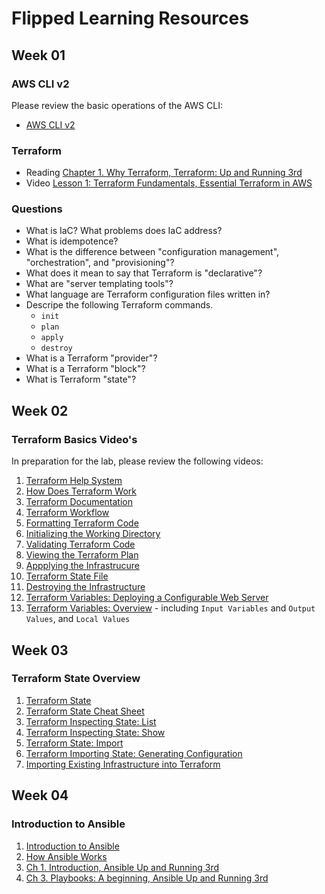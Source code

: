 # Flipped Learning Resources

## Week 01

### AWS CLI v2

Please review the basic operations of the AWS CLI:

- [AWS CLI v2](https://docs.aws.amazon.com/cli/latest/userguide/cli-chap-welcome.html)

### Terraform

- Reading
  [Chapter 1. Why Terraform, Terraform: Up and Running 3rd](https://learning.oreilly.com/library/view/terraform-up-and/9781098116736/ch01.html)
- Video
  [Lesson 1: Terraform Fundamentals, Essential Terraform in AWS](https://learning.oreilly.com/course/essential-terraform-in/9780138312244/)

### Questions

- What is IaC? What problems does IaC address?
- What is idempotence?
- What is the difference between "configuration management", "orchestration",
  and "provisioning"?
- What does it mean to say that Terraform is "declarative"?
- What are "server templating tools"?
- What language are Terraform configuration files written in?
- Descripe the following Terraform commands.
  - `init`
  - `plan`
  - `apply`
  - `destroy`
- What is a Terraform "provider"?
- What is a Terraform "block"?
- What is Terraform "state"?

## Week 02

### Terraform Basics Video's

In preparation for the lab, please review the following videos:

1. [Terraform Help System](https://learning.oreilly.com/videos/essential-terraform-in/9780138312244/9780138312244-ETA1_01_01_05/)
1. [How Does Terraform Work](https://learning.oreilly.com/videos/essential-terraform-in/9780138312244/9780138312244-ETA1_01_01_05/)
1. [Terraform Documentation](https://learning.oreilly.com/videos/essential-terraform-in/9780138312244/9780138312244-ETA1_01_01_06/)
1. [Terraform Workflow](https://learning.oreilly.com/videos/essential-terraform-in/9780138312244/9780138312244-ETA1_01_01_07/)
1. [Formatting Terraform Code](https://learning.oreilly.com/videos/essential-terraform-in/9780138312244/9780138312244-ETA1_01_02_03/)
1. [Initializing the Working Directory](https://learning.oreilly.com/videos/essential-terraform-in/9780138312244/9780138312244-ETA1_01_02_04/)
1. [Validating Terraform Code](https://learning.oreilly.com/videos/essential-terraform-in/9780138312244/9780138312244-ETA1_01_02_05/)
1. [Viewing the Terraform Plan](https://learning.oreilly.com/videos/essential-terraform-in/9780138312244/9780138312244-ETA1_01_02_06/)
1. [Appplying the Infrastrucure](https://learning.oreilly.com/videos/essential-terraform-in/9780138312244/9780138312244-ETA1_01_02_07/)
1. [Terraform State File](https://learning.oreilly.com/videos/essential-terraform-in/9780138312244/9780138312244-ETA1_01_02_08/)
1. [Destroying the Infrastructure](https://learning.oreilly.com/videos/essential-terraform-in/9780138312244/9780138312244-ETA1_01_02_08/)
1. [Terraform Variables: Deploying a Configurable Web Server](https://learning.oreilly.com/library/view/terraform-up-and/9781098116736/ch02.html#idm46165915172384)
1. [Terraform Variables: Overview](https://developer.hashicorp.com/terraform/language/values) -
   including `Input Variables` and `Output Values`, and `Local Values`

## Week 03

### Terraform State Overview

1. [Terraform State](https://developer.hashicorp.com/terraform/language/state)
1. [Terraform State Cheat Sheet](attachments/terraform-state-cheat-sheet.pdf)
1. [Terraform Inspecting State: List](https://developer.hashicorp.com/terraform/cli/commands/state/list)
1. [Terraform Inspecting State: Show](https://developer.hashicorp.com/terraform/cli/commands/state/show)
1. [Terraform State: Import](https://developer.hashicorp.com/terraform/language/import)
1. [Terraform Importing State: Generating Configuration](https://developer.hashicorp.com/terraform/language/import/generating-configuration)
1. [Importing Existing Infrastructure into Terraform](https://spacelift.io/blog/importing-exisiting-infrastructure-into-terraform)

## Week 04

### Introduction to Ansible

1. [Introduction to Ansible](https://learning.oreilly.com/videos/ansible-and-ansible-playbooks/9781835084182/9781835084182-video1_1/)
1. [How Ansible Works](https://learning.oreilly.com/videos/ansible-and-ansible-playbooks/9781835084182/9781835084182-video1_3/)
1. [Ch 1. Introduction, Ansible Up and Running 3rd](https://learning.oreilly.com/library/view/ansible-up-and/9781098109141/ch01.html)
1. [Ch 3. Playbooks: A beginning, Ansible Up and Running 3rd](https://learning.oreilly.com/library/view/ansible-up-and/9781098109141/ch03.html)
